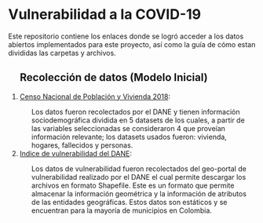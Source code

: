 <h1> Vulnerabilidad a la COVID-19 </h1>
  <p>Este repositorio contiene los enlaces donde se logró acceder a los 
    datos abiertos implementados para este proyecto, así como la guía de 
    cómo estan divididas las carpetas y archivos.
  </p>
 
  <ol>
    <h2>Recolección de datos (Modelo Inicial)</h2>
    <li> <a
      href="http://microdatos.dane.gov.co/index.php/catalog/643/data_dictionary#page=F9&tab=data-dictionary"> 
      Censo Nacional de Población y Vivienda 2018</a>: </li>
    <ul>
      Los datos fueron recolectados por el DANE y tienen información sociodemográfica dividida en 5 datasets 
      de los cuales, a partir de las variables seleccionadas se consideraron 4 que proveían información 
      relevante; los datasets usados fueron: vivienda, hogares, fallecidos y personas.
    </ul>
    <li> <a
      href="https://geoportal.dane.gov.co/visor-vulnerabilidad/"> 
      Indice de vulnerabilidad del DANE</a>: </li> 
    <ul>
      Los datos de vulnerabilidad fueron recolectados del geo-portal de vulnerabilidad realizado por el DANE
        el cual permite descargar los archivos en formato Shapefile. Este es un formato que permite almacenar 
        la información geométrica y la información de atributos de las entidades geográficas. Estos datos son 
        estáticos y se encuentran para la mayoría de municipios en Colombia.
    </ul>